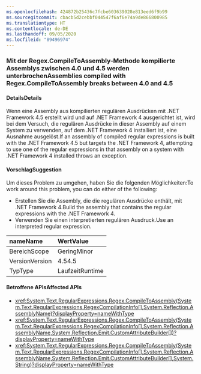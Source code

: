 ```yaml
---
ms.openlocfilehash: 424872b25436c7fcbe603639028e813eed6f9b99
ms.sourcegitcommit: cbacb5d2cebbf044547f6af6e74a9de866800985
ms.translationtype: HT
ms.contentlocale: de-DE
ms.lasthandoff: 09/05/2020
ms.locfileid: "89496974"
---
```

### <a name="assemblies-compiled-with-regexcompiletoassembly-breaks-between-40-and-45"></a><span data-ttu-id="ac45d-101">Mit der Regex.CompileToAssembly-Methode kompilierte Assemblys zwischen 4.0 und 4.5 werden unterbrochen</span><span class="sxs-lookup"><span data-stu-id="ac45d-101">Assemblies compiled with Regex.CompileToAssembly breaks between 4.0 and 4.5</span></span>

#### <a name="details"></a><span data-ttu-id="ac45d-102">Details</span><span class="sxs-lookup"><span data-stu-id="ac45d-102">Details</span></span>

<span data-ttu-id="ac45d-103">Wenn eine Assembly aus kompilierten regulären Ausdrücken mit .NET Framework 4.5 erstellt wird und auf .NET Framework 4 ausgerichtet ist, wird bei dem Versuch, die regulären Ausdrücke in dieser Assembly auf einem System zu verwenden, auf dem .NET Framework 4 installiert ist, eine Ausnahme ausgelöst.</span><span class="sxs-lookup"><span data-stu-id="ac45d-103">If an assembly of compiled regular expressions is built with the .NET Framework 4.5 but targets the .NET Framework 4, attempting to use one of the regular expressions in that assembly on a system with .NET Framework 4 installed throws an exception.</span></span>

#### <a name="suggestion"></a><span data-ttu-id="ac45d-104">Vorschlag</span><span class="sxs-lookup"><span data-stu-id="ac45d-104">Suggestion</span></span>

<span data-ttu-id="ac45d-105">Um dieses Problem zu umgehen, haben Sie die folgenden Möglichkeiten:</span><span class="sxs-lookup"><span data-stu-id="ac45d-105">To work around this problem, you can do either of the following:</span></span><ul><li><span data-ttu-id="ac45d-106">Erstellen Sie die Assembly, die die regulären Ausdrücke enthält, mit .NET Framework 4.</span><span class="sxs-lookup"><span data-stu-id="ac45d-106">Build the assembly that contains the regular expressions with the .NET Framework 4.</span></span></li><li><span data-ttu-id="ac45d-107">Verwenden Sie einen interpretierten regulären Ausdruck.</span><span class="sxs-lookup"><span data-stu-id="ac45d-107">Use an interpreted regular expression.</span></span></li></ul>

| <span data-ttu-id="ac45d-108">name</span><span class="sxs-lookup"><span data-stu-id="ac45d-108">Name</span></span>    | <span data-ttu-id="ac45d-109">Wert</span><span class="sxs-lookup"><span data-stu-id="ac45d-109">Value</span></span>       |
|:--------|:------------|
| <span data-ttu-id="ac45d-110">Bereich</span><span class="sxs-lookup"><span data-stu-id="ac45d-110">Scope</span></span>   |<span data-ttu-id="ac45d-111">Gering</span><span class="sxs-lookup"><span data-stu-id="ac45d-111">Minor</span></span>|
|<span data-ttu-id="ac45d-112">Version</span><span class="sxs-lookup"><span data-stu-id="ac45d-112">Version</span></span>|<span data-ttu-id="ac45d-113">4.5</span><span class="sxs-lookup"><span data-stu-id="ac45d-113">4.5</span></span>|
|<span data-ttu-id="ac45d-114">Typ</span><span class="sxs-lookup"><span data-stu-id="ac45d-114">Type</span></span>|<span data-ttu-id="ac45d-115">Laufzeit</span><span class="sxs-lookup"><span data-stu-id="ac45d-115">Runtime</span></span>|

#### <a name="affected-apis"></a><span data-ttu-id="ac45d-116">Betroffene APIs</span><span class="sxs-lookup"><span data-stu-id="ac45d-116">Affected APIs</span></span>

- <xref:System.Text.RegularExpressions.Regex.CompileToAssembly(System.Text.RegularExpressions.RegexCompilationInfo[],System.Reflection.AssemblyName)?displayProperty=nameWithType>
- <xref:System.Text.RegularExpressions.Regex.CompileToAssembly(System.Text.RegularExpressions.RegexCompilationInfo[],System.Reflection.AssemblyName,System.Reflection.Emit.CustomAttributeBuilder[])?displayProperty=nameWithType>
- <xref:System.Text.RegularExpressions.Regex.CompileToAssembly(System.Text.RegularExpressions.RegexCompilationInfo[],System.Reflection.AssemblyName,System.Reflection.Emit.CustomAttributeBuilder[],System.String)?displayProperty=nameWithType>

<!--

#### Affected APIs

- `M:System.Text.RegularExpressions.Regex.CompileToAssembly(System.Text.RegularExpressions.RegexCompilationInfo[],System.Reflection.AssemblyName)`
- `M:System.Text.RegularExpressions.Regex.CompileToAssembly(System.Text.RegularExpressions.RegexCompilationInfo[],System.Reflection.AssemblyName,System.Reflection.Emit.CustomAttributeBuilder[])`
- `M:System.Text.RegularExpressions.Regex.CompileToAssembly(System.Text.RegularExpressions.RegexCompilationInfo[],System.Reflection.AssemblyName,System.Reflection.Emit.CustomAttributeBuilder[],System.String)`

-->
